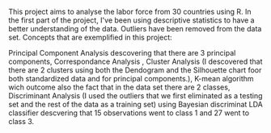 This project aims to analyse the labor force from 30 countries using R. In the first part of the project, I've been using descriptive statistics to have a better understanding of the data. Outliers have been removed from the data set. 
Concepts that are exemplified in this project: 

Principal Component Analysis descovering that there are 3 principal components,
Correspondance Analysis , 
Cluster Analysis (I descovered that there are 2 clusters using both the Dendogram and the Silhouette chart foor both standardized data and for principal components.),
K-mean algorithm wich outcome also the fact that in the data set there are 2 classes,
Discriminant Analysis (I used the outliers that we first eliminated as a testing set and the rest of the data as a training set) using Bayesian discriminat 
LDA classifier descvering that 15 observations went to class 1 and 27 went to class 3.
